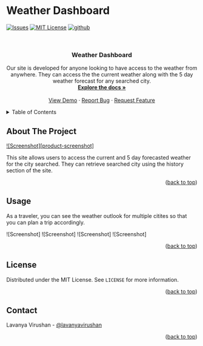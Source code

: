 # Weather Dashboard

<a name="readme-top"></a>

[![Issues][issues-shield]][issues-url]
[![MIT License][license-shield]][license-url]
[![github][github-shield]][github-url]

<!-- PROJECT LOGO -->
<br />
<div align="center">
  <a href="https://github.com/lavanyavirushan/m6c-weather-dashboard">
  </a>

<h3 align="center">Weather Dashboard</h3>

  <p align="center">
    Our site is developed for anyone looking to have access to the weather from anywhere. They can access the the current weather along with the 5 day weather forecast for any searched city. 
    <br />
    <a href="https://github.com/lavanyavirushan/m6c-weather-dashboard"><strong>Explore the docs »</strong></a>
    <br />
    <br />
    <a href="https://lavanyavirushan.github.io/m6c-weather-dashboard/">View Demo</a>
    ·
    <a href="https://github.com/lavanyavirushan/m6c-weather-dashboard/issues">Report Bug</a>
    ·
    <a href="https://github.com/lavanyavirushan/m6c-weather-dashboard/issues">Request Feature</a>
  </p>
</div>

<!-- TABLE OF CONTENTS -->
<details>
  <summary>Table of Contents</summary>
  <ol>
    <li>
      <a href="#about-the-project">About The Project</a>
    </li>
    <li><a href="#usage">Usage</a></li>
    <li><a href="#license">License</a></li>
    <li><a href="#contact">Contact</a></li>
  </ol>
</details>

<!-- ABOUT THE PROJECT -->

## About The Project

[![Screenshot][product-screenshot]](https://lavanyavirushan.github.io/m6c-weather-dashboard/)

This site allows users to access the current and 5 day forecasted weather for the city searched. They can retrieve searched city using the history section of the site.

<p align="right">(<a href="#readme-top">back to top</a>)</p>

## Usage

As a traveler, you can see the weather outlook for multiple citites so that you can plan a trip accordingly.

![Screenshot]
![Screenshot]
![Screenshot]
![Screenshot]

<p align="right">(<a href="#readme-top">back to top</a>)</p>

<!-- LICENSE -->

## License

Distributed under the MIT License. See `LICENSE` for more information.

<p align="right">(<a href="#readme-top">back to top</a>)</p>

<!-- CONTACT -->

## Contact

Lavanya Virushan - [@lavanyavirushan](https://github.com/lavanyavirushan)

<p align="right">(<a href="#readme-top">back to top</a>)</p>

[contributors-shield]: https://img.shields.io/github/contributors/lavanyavirushan/m6c-weather-dashboard
[issues-shield]: https://img.shields.io/github/issues/lavanyavirushan/m6c-weather-dashboard
[issues-url]: https://github.com/lavanyavirushan/m6c-weather-dashboard/issues
[license-shield]: https://img.shields.io/github/license/lavanyavirushan/m6c-weather-dashboard.svg?style=for-the-badge
[license-url]: https://github.com/lavanyavirushan/m6c-weather-dashboard/blob/main/LICENSE
[github-shield]: https://img.shields.io/badge/-github-black.svg?style=for-the-badge&logo=github&colorB=555
[github-url]: https://github.com/lavanyavirushan/m6c-weather-dashboard
